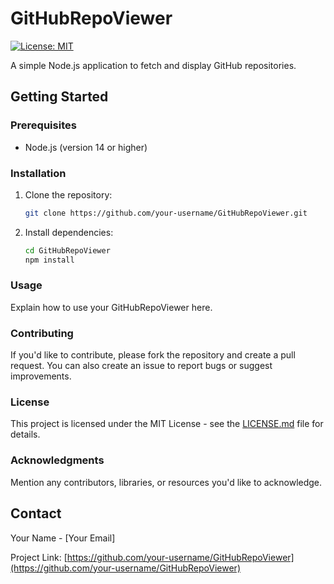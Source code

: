 # GitHubRepoViewer

[![License: MIT](https://img.shields.io/badge/License-MIT-yellow.svg)](https://opensource.org/licenses/MIT)

A simple Node.js application to fetch and display GitHub repositories.

## Getting Started

### Prerequisites

- Node.js (version 14 or higher)

### Installation

1. Clone the repository:

   ```bash
   git clone https://github.com/your-username/GitHubRepoViewer.git
   ```

2. Install dependencies:

   ```bash
   cd GitHubRepoViewer
   npm install
   ```

### Usage

Explain how to use your GitHubRepoViewer here.

### Contributing

If you'd like to contribute, please fork the repository and create a pull request. You can also create an issue to report bugs or suggest improvements.

### License

This project is licensed under the MIT License - see the [LICENSE.md](LICENSE.md) file for details.

### Acknowledgments

Mention any contributors, libraries, or resources you'd like to acknowledge.

## Contact

Your Name - [Your Email]

Project Link: [https://github.com/your-username/GitHubRepoViewer](https://github.com/your-username/GitHubRepoViewer)
```
